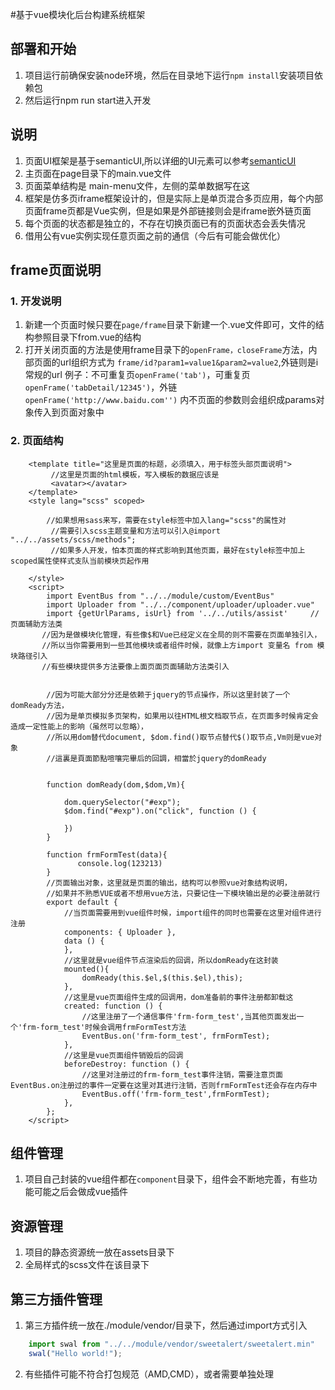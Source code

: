 #基于vue模块化后台构建系统框架


## 部署和开始

1. 项目运行前确保安装node环境，然后在目录地下运行`npm install`安装项目依赖包
2. 然后运行npm run start进入开发


## 说明
1. 页面UI框架是基于semanticUI,所以详细的UI元素可以参考[semanticUI](http://www.semantic-ui.cn/ "semanticUI 官网")
2. 主页面在page目录下的main.vue文件
3. 页面菜单结构是 main-menu文件，左侧的菜单数据写在这
4. 框架是仿多页iframe框架设计的，但是实际上是单页混合多页应用，每个内部页面frame页都是Vue实例，但是如果是外部链接则会是iframe嵌外链页面
5. 每个页面的状态都是独立的，不存在切换页面已有的页面状态会丢失情况
6. 借用公有vue实例实现任意页面之前的通信（今后有可能会做优化）


## frame页面说明
### 1. 开发说明
1. 新建一个页面时候只要在`page/frame`目录下新建一个.vue文件即可，文件的结构参照目录下from.vue的结构
2. 打开关闭页面的方法是使用frame目录下的`openFrame，closeFrame`方法，内部页面的url组织方式为
    `frame/id?param1=value1&param2=value2`,外链则是i常规的url
    例子：不可重复页`openFrame('tab')`，可重复页`openFrame('tabDetail/12345')`，外链`openFrame('http://www.baidu.com'')`
    内不页面的参数则会组织成params对象传入到页面对象中
### 2. 页面结构
```vue
    <template title="这里是页面的标题，必须填入，用于标签头部页面说明">
         //这里是页面的html模板，写入模板的数据应该是
         <avatar></avatar>
    </template>
    <style lang="scss" scoped>
       
        //如果想用sass来写，需要在style标签中加入lang="scss"的属性对
         //需要引入scss主题变量和方法可以引入@import "../../assets/scss/methods";
         //如果多人开发，怕本页面的样式影响到其他页面，最好在style标签中加上scoped属性使样式支队当前模块页起作用
         
    </style>   
    <script>
        import EventBus from "../../module/custom/EventBus"
        import Uploader from "../../component/uploader/uploader.vue"
        import {getUrlParams, isUrl} from '../../utils/assist'     //页面辅助方法类
       //因为是做模块化管理，有些像$和Vue已经定义在全局的则不需要在页面单独引入，
       //所以当你需要用到一些其他模块或者组件时候，就像上方import 变量名 from 模块路径引入
       //有些模块提供多方法要像上面页面页面辅助方法类引入
    
    
        //因为可能大部分分还是依赖于jquery的节点操作，所以这里封装了一个domReady方法，
        //因为是单页模拟多页架构，如果用以往HTML根文档取节点，在页面多时候肯定会造成一定性能上的影响（虽然可以忽略），
        //所以用dom替代document, $dom.find()取节点替代$()取节点,Vm则是vue对象
        //這裏是頁面節點喧嚷完畢后的回調，相當於jquery的domReady
        
       
        function domReady(dom,$dom,Vm){
    
            dom.querySelector("#exp");
            $dom.find("#exp").on("click", function () {
         
            })
        }
        
        function frmFormTest(data){
               console.log(123213)
        }
        //页面输出对象，这里就是页面的输出，结构可以参照vue对象结构说明，
        //如果并不熟悉VUE或者不想用vue方法，只要记住一下模块输出是的必要注册就行
        export default {
            //当页面需要用到vue组件时候，import组件的同时也需要在这里对组件进行注册
            components: { Uploader },
            data () { 
            },
            //这里就是vue组件节点渲染后的回调，所以domReady在这封装
            mounted(){
                domReady(this.$el,$(this.$el),this);
            },
            //这里是vue页面组件生成的回调用，dom准备前的事件注册都卸载这
            created: function () {
                //这里注册了一个通信事件'frm-form_test',当其他页面发出一个'frm-form_test'时候会调用frmFormTest方法
                EventBus.on('frm-form_test', frmFormTest);
            },
            //这里是vue页面组件销毁后的回调
            beforeDestroy: function () {
                //这里对注册过的frm-form_test事件注销，需要注意页面EventBus.on注册过的事件一定要在这里对其进行注销，否则frmFormTest还会存在内存中
                EventBus.off('frm-form_test',frmFormTest);
            },
        };
    </script>
```

## 组件管理
1. 项目自己封装的vue组件都在`component`目录下，组件会不断地完善，有些功能可能之后会做成vue插件

## 资源管理
1. 项目的静态资源统一放在assets目录下
2. 全局样式的scss文件在该目录下

## 第三方插件管理

1. 第三方插件统一放在./module/vendor/目录下，然后通过import方式引入
```javascript
    import swal from "../../module/vendor/sweetalert/sweetalert.min"
    swal("Hello world!");
```
2. 有些插件可能不符合打包规范（AMD,CMD），或者需要单独处理    



